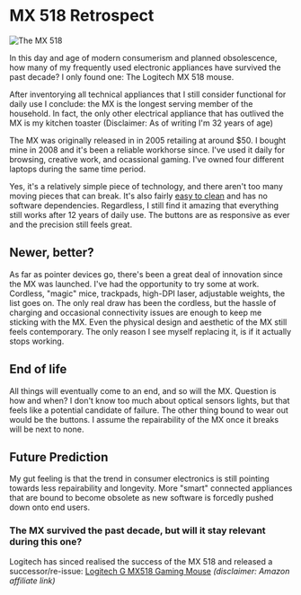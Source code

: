 # MX 518 Retrospect

![The MX 518](/mx518.jpg)

<Intro>
  In this day and age of modern consumerism and <Link href="https://duckduckgo.com/?q=planned+obsolescence">planned obsolescence</Link>, how many of my frequently used electronic appliances have survived the past decade? I only found one: The Logitech MX 518 mouse.
</Intro>

After inventorying all technical appliances that I still consider functional for daily use I conclude: the MX is the longest serving member of the household. In fact, the only other electrical appliance that has outlived the MX is my kitchen toaster (Disclaimer: As of writing I'm 32 years of age)

The MX was originally released in in 2005 retailing at around $50. I bought mine in 2008 and it's been a reliable workhorse since. I've used it daily for browsing, creative work, and ocassional gaming. I've owned four different laptops during the same time period.

Yes, it's a relatively simple piece of technology, and there aren't too many moving pieces that can break. It's also fairly [easy to clean](https://www.youtube.com/watch?v=4vZKrNVs8yg) and has no software dependencies. Regardless, I still find it amazing that everything still works after 12 years of daily use. The buttons are as responsive as ever and the precision still feels great.

## Newer, better?

As far as pointer devices go, there's been a great deal of innovation since the MX was launched. I've had the opportunity to try some at work. Cordless, "magic" mice, trackpads, high-DPI laser, adjustable weights, the list goes on. The only real draw has been the cordless, but the hassle of charging and occasional connectivity issues are enough to keep me sticking with the MX. Even the physical design and aesthetic of the MX still feels contemporary. The only reason I see myself replacing it, is if it actually stops working.

## End of life

All things will eventually come to an end, and so will the MX. Question is how and when? I don't know too much about optical sensors lights, but that feels like a potential candidate of failure. The other thing bound to wear out would be the buttons. I assume the repairability of the MX once it breaks will be next to none.

## Future Prediction

My gut feeling is that the trend in consumer electronics is still pointing towards less repairability and longevity. More "smart" connected appliances that are bound to become obsolete as new software is forcedly pushed down onto end users. 


### The MX survived the past decade, but will it stay relevant during this one?

Logitech has sinced realised the success of the MX 518 and released a successor/re-issue: [Logitech G MX518 Gaming Mouse](https://amzn.to/2UiIPNU) *(disclaimer: Amazon affiliate link)*
